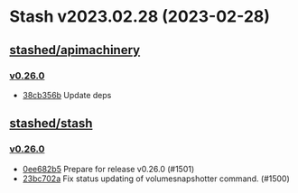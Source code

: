 # Stash v2023.02.28 (2023-02-28)


## [stashed/apimachinery](https://github.com/stashed/apimachinery)

### [v0.26.0](https://github.com/stashed/apimachinery/releases/tag/v0.26.0)

- [38cb356b](https://github.com/stashed/apimachinery/commit/38cb356b) Update deps



## [stashed/stash](https://github.com/stashed/stash)

### [v0.26.0](https://github.com/stashed/stash/releases/tag/v0.26.0)

- [0ee682b5](https://github.com/stashed/stash/commit/0ee682b59) Prepare for release v0.26.0 (#1501)
- [23bc702a](https://github.com/stashed/stash/commit/23bc702ae) Fix status updating of volumesnapshotter command. (#1500)



